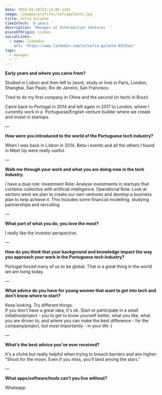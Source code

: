 ```yaml
---
date: 2018-02-24T23:13:00.124Z
image: /images/profiles/sofiagalante.jpg
title: Sofia Galante
timeInTech: '8 years '
description: 'Manager at Intersection Ventures  '
placeOfOrigin: Lisbon
socialLinks:
  - name: linkedin
    url: 'https://www.linkedin.com/in/sofia-galante-0319aa/'
tags:
  - manager
  - ''
---
```

**Early years and where you came from?**

Studied in Lisbon and then left to (work, study or live) in Paris, London, Shanghai, Sao Paulo, Rio de Janeiro, San Francisco.

Tried to do my first company in China and the second (in tech) in Brazil.

Came back to Portugal in 2014 and left again in 2017 to
London, where I currently work in a 
Portuguese/English venture builder where we create and invest in
startups.

—

**How were you introduced to the world of the Portuguese tech industry?**

When I was back in Lisbon in 2014, Beta-i events and all the others I found in Meet Up were really useful.

—

**Walk me through your work and what you are doing now in the tech industry.**

I have a dual role:
Investment Role: Analyse investments in startups that combine collective with artificial intelligence.
Operational Role: Look at sectors were we plan to create our own ventures and develop a business plan to help achieve it.
This includes some financial modelling, studying partnerships and recruiting

—

**What part of what you do, you love the most?**

I really like the investor perspective.

—

**How do you think that your background and knowledge impact the way you approach your work in the Portuguese tech industry?**

Portugal forced many of us to be global. That is a great thing in the world we are living today.

—

**What advice do you have for young women that want to get into tech and don’t know where to start?**

Keep looking. Try different things.   
If you don't have a great idea, it's ok.
Start or participate in a small initiative/project - you to get to know yourself better, what you like, what you are driven to,  and where you can make the best difference - for the company/project, but most importantly - in your life :)  


—

**What’s the best advice you’ve ever received?**

It's a cliché but really helpful when trying to breach barriers and aim higher: "Shoot for the moon. Even if you miss, you'll land among the stars."


—

**What apps/software/tools can’t you live without?**

Whatsapp 
